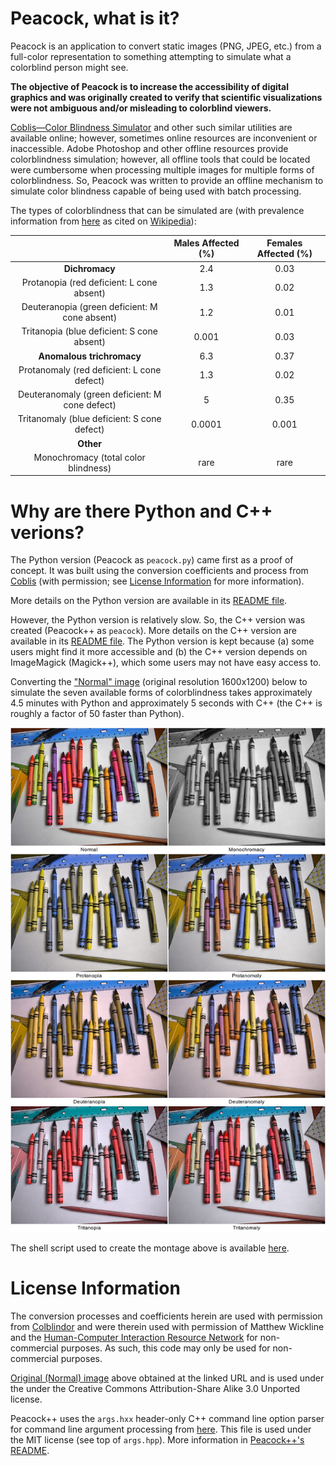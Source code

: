 # Peacock, what is it?

Peacock is an application to convert static images (PNG, JPEG, etc.) from a
full-color representation to something attempting to simulate what a colorblind
person might see.

**The objective of Peacock is to increase the accessibility of digital graphics
and was originally created to verify that scientific visualizations were not
ambiguous and/or misleading to colorblind viewers.**

[Coblis—Color Blindness
Simulator](http://www.color-blindness.com/coblis-color-blindness-simulator/) and
other such similar utilities are available online; however, sometimes online
resources are inconvenient or inaccessible.  Adobe Photoshop and other offline
resources provide colorblindness simulation; however, all offline tools that
could be located were cumbersome when processing multiple images for multiple
forms of colorblindness.  So, Peacock was written to provide an offline
mechanism to simulate color blindness capable of being used with batch
processing.

The types of colorblindness that can be simulated are (with prevalence
information from [here](http://www.webexhibits.org/causesofcolor/2C.html) as
cited on
[Wikipedia](https://en.wikipedia.org/wiki/Color_blindness#Epidemiology)):

|                                                | **Males Affected (%)** | **Females Affected (%)** |
|:----------------------------------------------:|:----------------------:|:------------------------:|
|               **Dichromacy**                   |           2.4          |           0.03           |
|    Protanopia (red deficient: L cone absent)   |           1.3          |           0.02           |
|  Deuteranopia (green deficient: M cone absent) |           1.2          |           0.01           |
|   Tritanopia (blue deficient: S cone absent)   |          0.001         |           0.03           |
|          **Anomalous trichromacy**             |           6.3          |           0.37           |
|   Protanomaly (red deficient: L cone defect)   |           1.3          |           0.02           |
| Deuteranomaly (green deficient: M cone defect) |            5           |           0.35           |
|   Tritanomaly (blue deficient: S cone defect)  |         0.0001         |           0.001          |
|                 **Other**                      |                        |                          |
|     Monochromacy (total color blindness)       |          rare          |           rare           |

# Why are there Python and C++ verions?

The Python version (Peacock as `peacock.py`) came first as a proof of concept.
It was built using the conversion coefficients and process from
[Coblis](http://www.color-blindness.com/coblis-color-blindness-simulator/) (with
permission; see [License Information](#LicenseInformation) for more
information).

More details on the Python version are available in its [README
file](python/README.md).

However, the Python version is relatively slow.  So, the C++ version was created
(Peacock++ as `peacock`).  More details on the C++ version are available in its
[README file](cpp/README.md).  The Python version is kept because (a) some users
might find it more accessible and (b) the C++ version depends on ImageMagick
(Magick++), which some users may not have easy access to.

Converting the ["Normal"
image](https://commons.wikimedia.org/wiki/File:Crayola_24pack_2005.jpg)
(original resolution 1600x1200) below to simulate the seven available forms of
colorblindness takes approximately 4.5 minutes with Python and approximately 5
seconds with C++ (the C++ is roughly a factor of 50 faster than Python).

![Montage of Output](readme_files/CB_Montage_Crayons.jpg)

The shell script used to create the montage above is available
[here](readme_files/montage.sh).

# License Information<a name="LicneseInformation"></a>

The conversion processes and coefficients herein are used with permission from
[Colblindor](http://www.color-blindness.com/) and were therein used with
permission of Matthew Wickline and the [Human-Computer Interaction Resource
Network](http://www.hcirn.com/) for non-commercial purposes.  As such, this code
may only be used for non-commercial purposes.

[Original (Normal)
image](https://commons.wikimedia.org/wiki/File:Crayola_24pack_2005.jpg) above
obtained at the linked URL and is used under the under the Creative Commons
Attribution-Share Alike 3.0 Unported license.

Peacock++ uses the `args.hxx` header-only C++ command line option parser for
command line argument processing from [here](https://github.com/Taywee/args).
This file is used under the MIT license (see top of `args.hpp`).   More
information in [Peacock++'s README](cpp/README.md#OSSCredits).
